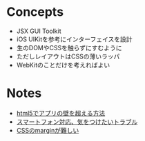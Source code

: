 Concepts
=====================================================================

* JSX GUI Toolkit
* iOS UIKitを参考にインターフェイスを設計
* 生のDOMやCSSを触らずにすむように
* ただしレイアウトはCSSの薄いラッパ
* WebKitのことだけを考えればよい


Notes
=====================================================================

- [html5でアプリの壁を超える方法](http://0-9.sakura.ne.jp/pub/appsemi/start.html)
- [スマートフォン対応、気をつけたいトラブル](http://www.slideshare.net/HiroakiWakamatsu/ss-14011485)
- [CSSのmarginが難しい](http://kojika17.com/2012/08/margin-of-css.php)


